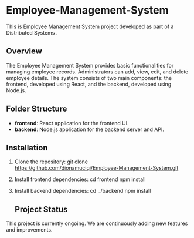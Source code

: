# Employee-Management-System


This is  Employee Management System project developed as part of a Distributed Systems .

## Overview

The Employee Management System provides basic functionalities for managing employee records. Administrators can add, view, edit, and delete employee details. The system consists of two main components: the frontend, developed using React, and the backend, developed using Node.js.

## Folder Structure

- **frontend**: React application for the frontend UI.
- **backend**: Node.js application for the backend server and API.


## Installation

1. Clone the repository: git clone https://github.com/dionamuciqi/Employee-Management-System.git
2. Install frontend dependencies:
    cd frontend
    npm install
3. Install backend dependencies:
    cd ../backend
     npm install

   ## Project Status

This project is currently ongoing. We are continuously adding new features and improvements. 



   


